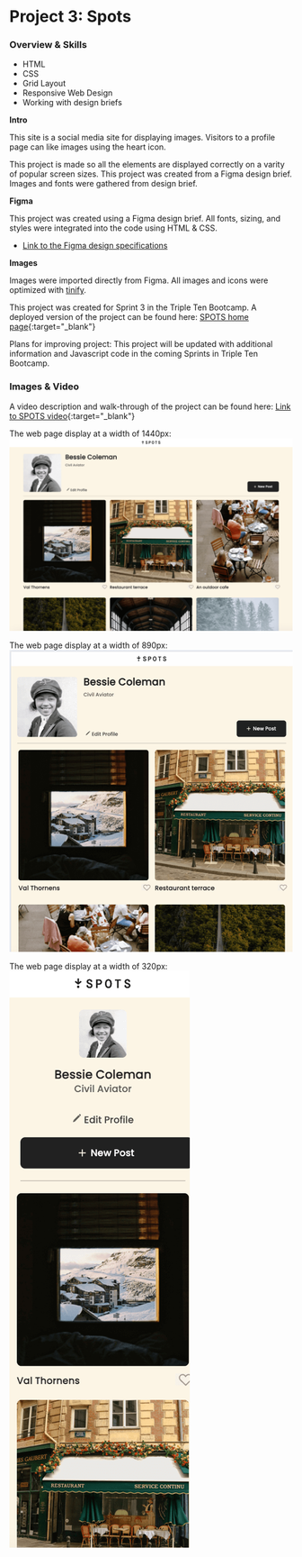 # Project 3: Spots

### Overview & Skills

* HTML  
* CSS  
* Grid Layout
* Responsive Web Design 
* Working with design briefs  
  
**Intro**
  
This site is a social media site for displaying images. Visitors to a profile page can like images using the heart icon.

This project is made so all the elements are displayed correctly on a varity of popular screen sizes. This project was created from a Figma design brief. Images and fonts were gathered from design brief. 

**Figma**  
  
 This project was created using a Figma design brief. All fonts, sizing, and styles were integrated into the code using HTML & CSS. 

* [Link to the Figma design specifications](https://www.figma.com/file/BBNm2bC3lj8QQMHlnqRsga/Sprint-3-Project-%E2%80%94-Spots?type=design&node-id=2%3A60&mode=design&t=afgNFybdorZO6cQo-1)
  
**Images**  
  
Images were imported directly from Figma. All images and icons were optimized with [tinify](https://tinypng.com/).
  
This project was created for Sprint 3 in the Triple Ten Bootcamp. 
A deployed version of the project can be found here: [SPOTS home page](https://anamariamartinez10.github.io/se_project_spots/){:target="_blank"}

Plans for improving project: This project will be updated with additional information and Javascript code in the coming Sprints in Triple Ten Bootcamp. 

### Images & Video  

A video description and walk-through of the project can be found here: [Link to SPOTS video](https://drive.google.com/file/d/1d2t9qON0h8EUUb1FiXnrPtg8CA1rIRuY/view?usp=sharing){:target="_blank"}

The web page display at a width of 1440px:
![layoutAt1440](./images/layoutAt1440.png)

The web page display at a width of 890px: 
![layoutAt890](./images/layoutAt890.png)

The web page display at a width of 320px: 
![layoutAt320](./images/layoutAt320.png)

